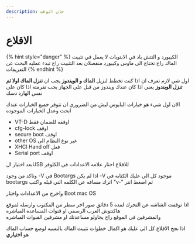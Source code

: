 ```yaml
---
description: حان الوقت
---
```


# الاقلاع

{% hint style="danger" %}
الكيبورد و التتش باد في الابتوبات لا يعمل في تثبيت الماك راح تحتاج الى ماوس وكيبورد منفصلان بعد التثبيت راح تبدء عمليه البحث عن التعريفات
{% endhint %}

اول شي لازم تعرف ان اذا كنت تخطط لنزيل **الماك و الويندوز** يجب ان **تنزل الماك اولا ثم تنزل الويندوز** يعني اذا كان عندك ويندوز من قبل على الجهاز يجب تفرمته اذا كان على نفس الهارد دسك 

الان اول شيء هو خيارات البايوس ليش من الضروري ان تتوفر جميع الخيارات عندك ابحث وعدل الخيارات الموجوده

* VT-D اوقفه للضمان فقط
* cfg-lock اوقف
* secure boot اوقف
* other OS غير نوع النظام الى 
* XHCI Hand off فعل 
* Serial port اوقف

بعد اختيار الUSB للاقلاع اختار علامه الاعدادات في الكلوفر



وتاكد من وجود -V في Bootargs اذا لم يكن -V موجود كل الي عليك الكتابه في bootargs اترك مسافه عن الكلمه التي قبله واكتب "v-" ثم اضغط انتر 

واخرج من الاعدادات واختار Boot mac OS

اذا توقفت الشاشه عن التحرك لمده 5 دقائق صور اخر سطر من المكتوب وارسله لموقع هاكنتوش العرب الرسمي او قنوات المساعده المباشره   
 والمشرفين في الموقع راح يحاولو مساعدتك او مشرفين القنوات المباشره  
  
اذا نجح الاقلاع كل الي عليك هو اكمال خطوات تثبيت الماك بالنسبه لوضع حساب الماك هو **اختياري**

